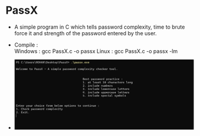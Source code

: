 # PassX

* A simple program in C which tells password complexity, time to brute force it and strength of the password entered by the user.<br>

* Compile : <br>
  Windows : gcc PassX.c -o passx
  Linux : gcc PassX.c -o passx -lm<br>
 
 *  ![For Windows](PassXWin.png)  
